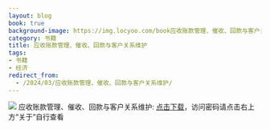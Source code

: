 ```yaml
---
layout: blog
book: true
background-image: https://img.locyoo.com/book应收账款管理、催收、回款与客户关系维护.jpg
category: 书籍
title: 应收账款管理、催收、回款与客户关系维护
tags:
- 书籍
- 经济
redirect_from:
  - /2024/03/应收账款管理、催收、回款与客户关系维护/
---
```

![](https://img.locyoo.com/book应收账款管理、催收、回款与客户关系维护.jpg)
应收账款管理、催收、回款与客户关系维护: <a name = "ref1" href="https://url18.ctfile.com/f/50983618-1051396822-761b89?p=3619">点击下载</a>，访问密码请点击右上方“关于”自行查看